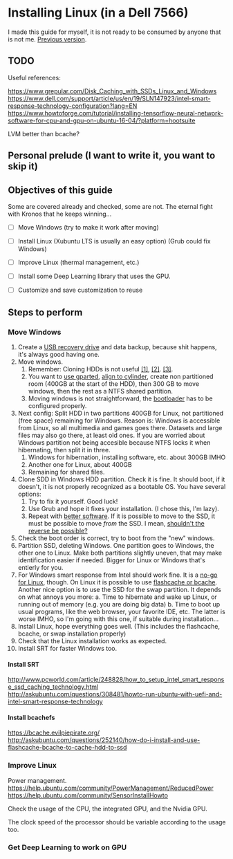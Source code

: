 # Installing Linux (in a Dell 7566)

I made this guide for myself, it is not ready to be consumed by anyone that is not me.
[Previous version](https://github.com/trylks/trylks/blob/4d1fd6338b37d0fc67493064f885e8576a8b1913/linux/install.md).

## TODO

Useful references:

https://www.grepular.com/Disk_Caching_with_SSDs_Linux_and_Windows  
https://www.dell.com/support/article/us/en/19/SLN147923/intel-smart-response-technology-configuration?lang=EN  
https://www.howtoforge.com/tutorial/installing-tensorflow-neural-network-software-for-cpu-and-gpu-on-ubuntu-16-04/?platform=hootsuite

LVM better than bcache?

## Personal prelude (I want to write it, you want to skip it)

## Objectives of this guide

Some are covered already and checked, some are not. The eternal fight with Kronos that he keeps winning...

- [ ] Move Windows (try to make it work after moving)
- [ ] Install Linux (Xubuntu LTS is usually an easy option) (Grub could fix Windows)
- [ ] Improve Linux (thermal management, etc.)
- [ ] Install some Deep Learning library that uses the GPU.
- [ ] Customize and save customization to reuse


## Steps to perform

### Move Windows

1. Create a [USB recovery drive](https://support.microsoft.com/en-us/instantanswers/3a747883-b706-43a5-a286-9e98f886d490/create-a-recovery-drive) and data backup, because shit happens, it's always good having one.
1. Move windows.
    1. Remember: Cloning HDDs is not useful
[[1]](http://lifehacker.com/5837543/how-to-migrate-to-a-solid-state-drive-without-reinstalling-windows),
[[2]](http://www.partition-tool.com/partition-magic/free-download-partition-magic-full-version.html).
[[3]](http://lifehacker.com/5517688/how-to-upgrade-your-tiny-hard-drive-to-a-spacious-new-one-and-keep-your-data-intact).
    1. You want to
[use gparted](http://www.linuxquestions.org/questions/linux-newbie-8/gparted-partitioning-options-align-to-cylinder-or-to-mib-834366/),
[align to cylinder](https://www.thomas-krenn.com/en/wiki/Partition_Alignment),
create non partitioned room (400GB at the start of the HDD), then 300 GB to move windows, then the rest as a NTFS shared partition.
    1. Moving windows is not straightforward, the [bootloader](https://www.howtogeek.com/howto/32523/how-to-manually-repair-windows-7-boot-loader-problems/) has to be configured properly.
1. Next config:
    Split HDD in two partitions 400GB for Linux, not partitioned (free space) remaining for Windows.
    Reason is: Windows is accessible from Linux, so all multimedia and games goes there.
    Datasets and large files may also go there, at least old ones.
    If you are worried about Windows partition not being accesible because NTFS locks it when hibernating, then split it in three.    
      1. Windows for hibernation, installing software, etc. about 300GB IMHO
      2. Another one for Linux, about 400GB
      3. Remaining for shared files.
1. Clone SDD in Windows HDD partition.
   Check it is fine.
   It should boot, if it doesn't, it is not properly recognized as a bootable OS.
   You have several options:   
      1. Try to fix it yourself. Good luck!
      1. Use Grub and hope it fixes your installation. (I chose this, I'm lazy).
      1. Repeat with [better software](http://windowsreport.com/move-windows-10-ssd/).
         If it is possible to move to the SSD, it must be possible to move _from_ the SSD.
         I mean, [shouldn't the reverse be possible?](https://youtu.be/9DLQyo3NntE?t=1m11s)
1. Check the boot order is correct, try to boot from the "new" windows.
1. Partition SSD, deleting Windows. One partition goes to Windows, the other one to Linux.
   Make both partitions slightly uneven, that may make identification easier if needed.
   Bigger for Linux or Windows that's entierly for you.
1. For Windows smart response from Intel should work fine.
   It is a [no-go for Linux](http://askubuntu.com/questions/308481/howto-run-ubuntu-with-uefi-and-intel-smart-response-technology), though.
   On Linux it is possible to use [flashcache or bcache](http://askubuntu.com/questions/252140/how-do-i-install-and-use-flashcache-bcache-to-cache-hdd-to-ssd).
   Another nice option is to use the SSD for the swap partition.
   It depends on what annoys you more:
     a. Time to hibernate and wake up Linux, or running out of memory (e.g. you are doing big data)
     b. Time to boot up usual programs, like the web browser, your favorite IDE, etc.
   The latter is worse IMHO, so I'm going with this one, if suitable during installation...
1. Install Linux, hope everything goes well. (This includes the flashcache, bcache, or swap installation properly)
1. Check that the Linux installation works as expected.
1. Install SRT for faster Windows too.

#### Install SRT

http://www.pcworld.com/article/248828/how_to_setup_intel_smart_response_ssd_caching_technology.html
http://askubuntu.com/questions/308481/howto-run-ubuntu-with-uefi-and-intel-smart-response-technology

#### Install bcachefs

https://bcache.evilpiepirate.org/
http://askubuntu.com/questions/252140/how-do-i-install-and-use-flashcache-bcache-to-cache-hdd-to-ssd

### Improve Linux

Power management.
https://help.ubuntu.com/community/PowerManagement/ReducedPower
https://help.ubuntu.com/community/SensorInstallHowto

Check the usage of the CPU, the integrated GPU, and the Nvidia GPU.

The clock speed of the processor should be variable according to the usage too.

### Get Deep Learning to work on GPU


